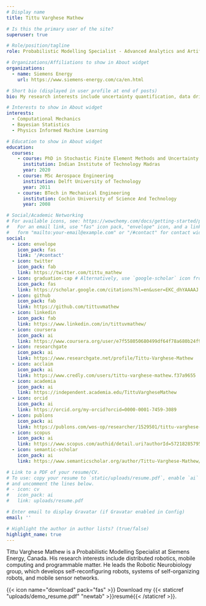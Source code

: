 ```yaml
---
# Display name
title: Tittu Varghese Mathew

# Is this the primary user of the site?
superuser: true

# Role/position/tagline
role: Probabilistic Modelling Specialist - Advanced Analytics and Artificial Intelligence

# Organizations/Affiliations to show in About widget
organizations:
  - name: Siemens Energy
    url: https://www.siemens-energy.com/ca/en.html

# Short bio (displayed in user profile at end of posts)
bio: My research interests include uncertainty quantification, data driven surrogate modelling and digital twin.

# Interests to show in About widget
interests:
  - Computational Mechanics
  - Bayesian Statistics
  - Physics Informed Machine Learning

# Education to show in About widget
education:
  courses:
    - course: PhD in Stochastic Finite Element Methods and Uncertainty Quantification
      institution: Indian Institute of Technology Madras
      year: 2020
    - course: MSc Aerospace Engineering
      institution: Delft University of Technology
      year: 2011
    - course: BTech in Mechanical Engineering
      institution: Cochin University of Science And Technology
      year: 2008

# Social/Academic Networking
# For available icons, see: https://wowchemy.com/docs/getting-started/page-builder/#icons
#   For an email link, use "fas" icon pack, "envelope" icon, and a link in the
#   form "mailto:your-email@example.com" or "/#contact" for contact widget.
social:
  - icon: envelope
    icon_pack: fas
    link: '/#contact'
  - icon: twitter
    icon_pack: fab
    link: https://twitter.com/tittu_mathew
  - icon: graduation-cap # Alternatively, use `google-scholar` icon from `ai` icon pack
    icon_pack: fas
    link: https://scholar.google.com/citations?hl=en&user=EKC_dhYAAAAJ
  - icon: github
    icon_pack: fab
    link: https://github.com/tittuvmathew
  - icon: linkedin
    icon_pack: fab
    link: https://www.linkedin.com/in/tittuvmathew/
  - icon: coursera
    icon_pack: ai
    link: https://www.coursera.org/user/e7f558050680499df64f78a680b24f9a
  - icon: researchgate
    icon_pack: ai
    link: https://www.researchgate.net/profile/Tittu-Varghese-Mathew
  - icon: acclaim
    icon_pack: ai
    link: https://www.credly.com/users/tittu-varghese-mathew.f37a9655
  - icon: academia
    icon_pack: ai
    link: https://independent.academia.edu/TittuVargheseMathew
  - icon: orcid
    icon_pack: ai
    link: https://orcid.org/my-orcid?orcid=0000-0001-7459-3089
  - icon: publons
    icon_pack: ai
    link: https://publons.com/wos-op/researcher/1529501/tittu-varghese-mathew/
  - icon: scopus
    icon_pack: ai
    link: https://www.scopus.com/authid/detail.uri?authorId=57218285795
  - icon: semantic-scholar
    icon_pack: ai
    link: https://www.semanticscholar.org/author/Tittu-Varghese-Mathew/48604894

# Link to a PDF of your resume/CV.
# To use: copy your resume to `static/uploads/resume.pdf`, enable `ai` icons in `params.toml`,
# and uncomment the lines below.
# - icon: cv
#   icon_pack: ai
#   link: uploads/resume.pdf

# Enter email to display Gravatar (if Gravatar enabled in Config)
email: ''

# Highlight the author in author lists? (true/false)
highlight_name: true
---
```


Tittu Varghese Mathew is a Probabilistic Modelling Specialist at Siemens Energy, Canada. His research interests include distributed robotics, mobile computing and programmable matter. He leads the Robotic Neurobiology group, which develops self-reconfiguring robots, systems of self-organizing robots, and mobile sensor networks.

{{< icon name="download" pack="fas" >}} Download my {{< staticref "uploads/demo_resume.pdf" "newtab" >}}resumé{{< /staticref >}}.
